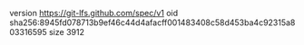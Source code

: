 version https://git-lfs.github.com/spec/v1
oid sha256:8945fd078713b9ef46c44d4afacff001483408c58d453ba4c92315a803316595
size 3912
